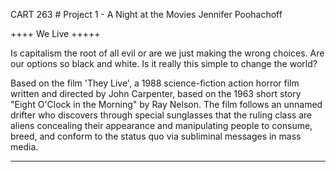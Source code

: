 CART 263 # Project 1 - A Night at the Movies
Jennifer Poohachoff

++++ We Live +++++

Is capitalism the root of all evil or are we just making the wrong choices. Are our options so black and white. Is it really this simple to change the world?

Based on the film 'They Live', a 1988 science-fiction action horror film written and directed by John Carpenter, based on the 1963 short story "Eight O'Clock in the Morning" by Ray Nelson. The film follows an unnamed drifter who discovers through special sunglasses that the ruling class are aliens concealing their appearance and manipulating people to consume, breed, and conform to the status quo via subliminal messages in mass media.


_________________________
